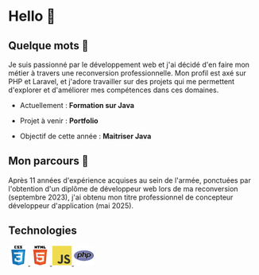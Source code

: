 <h1>Hello 👋</h1> 

## Quelque mots 🙂

<p align="left">Je suis passionné par le développement web et j'ai décidé d'en faire mon métier à travers une reconversion professionnelle. Mon profil est axé sur PHP et Laravel, et j'adore travailler sur des projets qui me permettent d'explorer et d'améliorer mes compétences dans ces domaines.</p>

- Actuellement : **Formation sur Java**

- Projet à venir : **Portfolio**

- Objectif de cette année : **Maitriser Java**

## Mon parcours 🚀
<p align="left">Après 11 années d'expérience acquises au sein de l'armée, ponctuées par l'obtention d'un diplôme de développeur web lors de ma reconversion (septembre 2023), j'ai obtenu mon titre professionnel de concepteur développeur d'application (mai 2025).</p>

## Technologies 
<p align="left"> <a href="https://www.w3schools.com/css/" target="_blank" rel="noreferrer"> <img src="https://raw.githubusercontent.com/devicons/devicon/master/icons/css3/css3-original-wordmark.svg" alt="css3" width="40" height="40"/> </a> <a href="https://www.w3.org/html/" target="_blank" rel="noreferrer"> <img src="https://raw.githubusercontent.com/devicons/devicon/master/icons/html5/html5-original-wordmark.svg" alt="html5" width="40" height="40"/> </a> <a href="https://developer.mozilla.org/en-US/docs/Web/JavaScript" target="_blank" rel="noreferrer"> <img src="https://raw.githubusercontent.com/devicons/devicon/master/icons/javascript/javascript-original.svg" alt="javascript" width="40" height="40"/> </a> <a href="https://www.php.net" target="_blank" rel="noreferrer"> <img src="https://raw.githubusercontent.com/devicons/devicon/master/icons/php/php-original.svg" alt="php" width="40" height="40"/> </a> </p>
